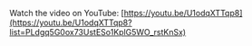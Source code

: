 Watch the video on YouTube: [https://youtu.be/U1odqXTTqp8](https://youtu.be/U1odqXTTqp8?list=PLdgq5G0ox73UstESo1KplG5WO_rstKnSx)
